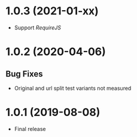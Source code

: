 <a name="1.0.3"></a>
# 1.0.3 (2021-01-xx)

- Support *RequireJS*

<a name="1.0.2"></a>
# 1.0.2 (2020-04-06)

## Bug Fixes

- Original and url split test variants not measured

<a name="1.0.1"></a>
# 1.0.1 (2019-08-08)

- Final release
